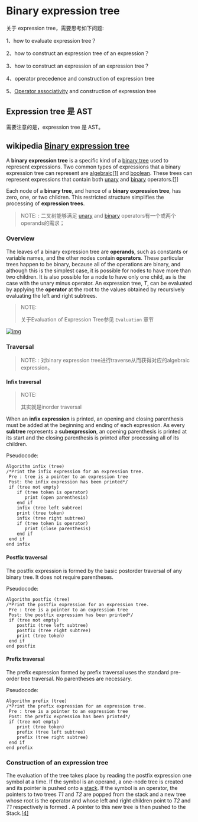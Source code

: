 # Binary expression tree

关于 expression tree，需要思考如下问题: 

1、how to evaluate expression tree？

2、how to construct an expression tree of an expression？

3、how to construct an expression of an expression tree？

4、operator precedence and construction of expression tree

5、[Operator associativity](https://en.wikipedia.org/wiki/Operator_associativity) and construction of expression tree

## Expression tree 是 AST

需要注意的是，expression tree 是 AST。

## wikipedia [Binary expression tree](https://en.wikipedia.org/wiki/Binary_expression_tree)

A **binary expression tree** is a specific kind of a [binary tree](https://en.wikipedia.org/wiki/Binary_tree) used to represent expressions. Two common types of expressions that a binary expression tree can represent are [algebraic](https://en.wikipedia.org/wiki/Algebra)[[1\]](https://en.wikipedia.org/wiki/Binary_expression_tree#cite_note-brpreiss-1) and [boolean](https://en.wikipedia.org/wiki/Boolean_algebra). These trees can represent expressions that contain both [unary](https://en.wikipedia.org/wiki/Unary_operation) and [binary](https://en.wikipedia.org/wiki/Binary_function) operators.[[1\]](https://en.wikipedia.org/wiki/Binary_expression_tree#cite_note-brpreiss-1)

Each node of a **binary tree**, and hence of a **binary expression tree**, has zero, one, or two children. This restricted structure simplifies the processing of **expression trees**.

> NOTE: : 二叉树能够满足 [unary](https://en.wikipedia.org/wiki/Unary_operation) and [binary](https://en.wikipedia.org/wiki/Binary_function) operators有一个或两个operands的需求；

### Overview

The leaves of a binary expression tree are **operands**, such as constants or variable names, and the other nodes contain **operators**. These particular trees happen to be binary, because all of the operations are binary, and although this is the simplest case, it is possible for nodes to have more than two children. It is also possible for a node to have only one child, as is the case with the unary minus operator. An expression tree, *T*, can be evaluated by applying the **operator** at the root to the values obtained by recursively evaluating the left and right subtrees.

> NOTE: 
>
> 关于Evaluation of Expression Tree参见 `Evaluation` 章节
>
> 



[![img](https://upload.wikimedia.org/wikipedia/commons/thumb/9/98/Exp-tree-ex-11.svg/250px-Exp-tree-ex-11.svg.png)](https://en.wikipedia.org/wiki/File:Exp-tree-ex-11.svg)



### Traversal

> NOTE: : 对binary expression tree进行traverse从而获得对应的algebraic expression。



#### Infix traversal

> NOTE: 
>
> 其实就是inorder traversal

When an **infix expression** is printed, an opening and closing parenthesis must be added at the beginning and ending of each expression. As every **subtree** represents a **subexpression**, an opening parenthesis is printed at its start and the closing parenthesis is printed after processing all of its children. 

 Pseudocode: 

```pseudocode
Algorithm infix (tree)
/*Print the infix expression for an expression tree.
 Pre : tree is a pointer to an expression tree
 Post: the infix expression has been printed*/
 if (tree not empty)
    if (tree token is operator)
       print (open parenthesis)
    end if
    infix (tree left subtree)
    print (tree token)
    infix (tree right subtree)
    if (tree token is operator)
       print (close parenthesis)
    end if
 end if
end infix
```

#### Postfix traversal

The postfix expression is formed by the basic postorder traversal of any binary tree. It does not require parentheses.

Pseudocode:

```pseudocode
Algorithm postfix (tree)
/*Print the postfix expression for an expression tree.
 Pre : tree is a pointer to an expression tree
 Post: the postfix expression has been printed*/
 if (tree not empty)
    postfix (tree left subtree)
    postfix (tree right subtree)
    print (tree token)
 end if
end postfix
```

#### Prefix traversal

The prefix expression formed by prefix traversal uses the standard pre-order tree traversal. No parentheses are necessary.

Pseudocode:

```pseudocode
Algorithm prefix (tree)
/*Print the prefix expression for an expression tree.
 Pre : tree is a pointer to an expression tree
 Post: the prefix expression has been printed*/
 if (tree not empty)
    print (tree token)
    prefix (tree left subtree)
    prefix (tree right subtree)
 end if
end prefix
```

### Construction of an expression tree

The evaluation of the tree takes place by reading the postfix expression one symbol at a time. If the symbol is an operand, a one-node tree is created and its pointer is pushed onto a [stack](https://en.wikipedia.org/wiki/Stack_(abstract_data_type)). If the symbol is an operator, the pointers to two trees *T1* and *T2* are popped from the stack and a new tree whose root is the operator and whose left and right children point to *T2* and *T1* respectively is formed . A pointer to this new tree is then pushed to the Stack.[[4\]](https://en.wikipedia.org/wiki/Binary_expression_tree#cite_note-4) 

